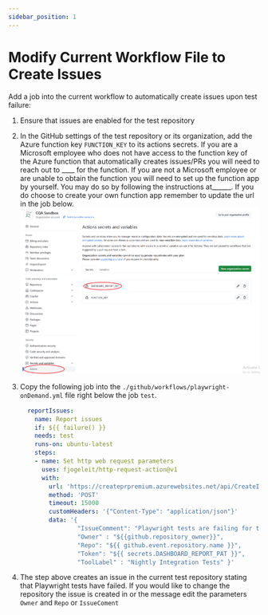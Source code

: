 ```yaml
---
sidebar_position: 1
---
```


# Modify Current Workflow File to Create Issues

Add a job into the current workflow to automatically create issues upon test failure:

1. Ensure that issues are enabled for the test repository
2. In the GitHub settings of the test repository or its organization, add the Azure function key `FUNCTION_KEY` to its actions secrets. If you are a Microsoft employee who does not have access to the function key of the Azure function that automatically creates issues/PRs you will need to reach out to ____ for the function. If you are not a Microsoft employee or are unable to obtain the function you will need to set up the function app by yourself. You may do so by following the instructions at______. If you do choose to create your own function app remember to update the url in the job below.
      ![Location of actions secrets](./img/actions-secrets.png)
3. Copy the following job into the `./github/workflows/playwright-onDemand.yml` file right below the job `test`.

    ```yaml
      reportIssues:
        name: Report issues
        if: ${{ failure() }}
        needs: test
        runs-on: ubuntu-latest
        steps:
        - name: Set http web request parameters
          uses: fjogeleit/http-request-action@v1
          with:
            url: 'https://createprpremium.azurewebsites.net/api/CreateIssue?code=${{ secrets.FUNCTION_KEY }}'
            method: 'POST'
            timeout: 15000
            customHeaders: '{"Content-Type": "application/json"}'
            data: '{
                    "IssueComment": "Playwright tests are failing for this repository",
                    "Owner" : "${{github.repository_owner}}",
                    "Repo": "${{ github.event.repository.name }}",
                    "Token": "${{ secrets.DASHBOARD_REPORT_PAT }}",
                    "ToolLabel" : "Nightly Integration Tests" }'
    ```

4. The step above creates an issue in the current test repository stating that Playwright tests have failed. If you would like to change the repository the issue is created in or the message edit the parameters `Owner` and `Repo` or `IssueComent`
